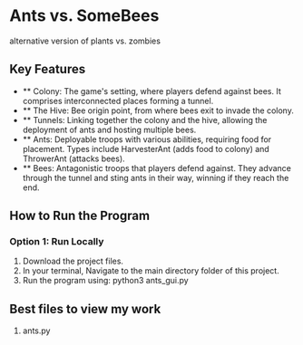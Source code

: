 # Ants vs. SomeBees
alternative version of plants vs. zombies

## Key Features

- ** Colony: The game's setting, where players defend against bees. It comprises interconnected places forming a tunnel.
- ** The Hive: Bee origin point, from where bees exit to invade the colony.
- ** Tunnels: Linking together the colony and the hive, allowing the deployment of ants and hosting multiple bees.
- ** Ants: Deployable troops with various abilities, requiring food for placement. Types include HarvesterAnt (adds food to colony) and ThrowerAnt (attacks bees).
- ** Bees: Antagonistic troops that players defend against. They advance through the tunnel and sting ants in their way, winning if they reach the end.

## How to Run the Program

### Option 1: Run Locally
1. Download the project files.
2. In your terminal, Navigate to the main directory folder of this project.
3. Run the program using: python3 ants_gui.py

## Best files to view my work
1. ants.py
 
